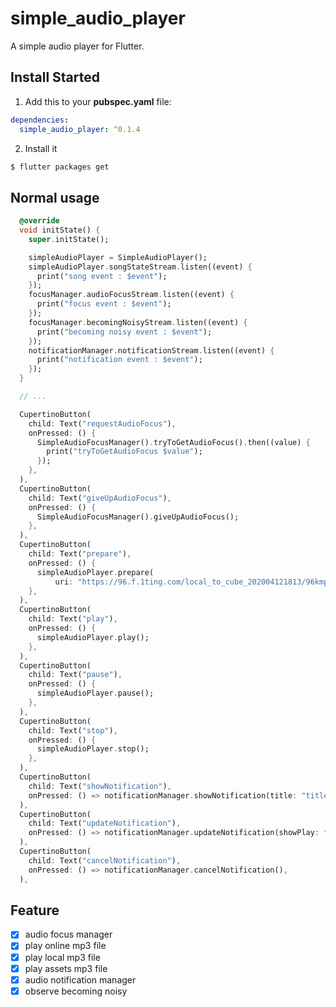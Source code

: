 # simple_audio_player

A simple audio player for Flutter.

## Install Started

1. Add this to your **pubspec.yaml** file:

```yaml
dependencies:
  simple_audio_player: ^0.1.4
```

2. Install it

```bash
$ flutter packages get
```

## Normal usage

```dart
  @override
  void initState() {
    super.initState();

    simpleAudioPlayer = SimpleAudioPlayer();
    simpleAudioPlayer.songStateStream.listen((event) {
      print("song event : $event");
    });
    focusManager.audioFocusStream.listen((event) {
      print("focus event : $event");
    });
    focusManager.becomingNoisyStream.listen((event) {
      print("becoming noisy event : $event");
    });
    notificationManager.notificationStream.listen((event) {
      print("notification event : $event");
    });
  }

  // ...

  CupertinoButton(
    child: Text("requestAudioFocus"),
    onPressed: () {
      SimpleAudioFocusManager().tryToGetAudioFocus().then((value) {
        print("tryToGetAudioFocus $value");
      });
    },
  ),
  CupertinoButton(
    child: Text("giveUpAudioFocus"),
    onPressed: () {
      SimpleAudioFocusManager().giveUpAudioFocus();
    },
  ),
  CupertinoButton(
    child: Text("prepare"),
    onPressed: () {
      simpleAudioPlayer.prepare(
          uri: "https://96.f.1ting.com/local_to_cube_202004121813/96kmp3/2021/04/16/16b_am/01.mp3");
    },
  ),
  CupertinoButton(
    child: Text("play"),
    onPressed: () {
      simpleAudioPlayer.play();
    },
  ),
  CupertinoButton(
    child: Text("pause"),
    onPressed: () {
      simpleAudioPlayer.pause();
    },
  ),
  CupertinoButton(
    child: Text("stop"),
    onPressed: () {
      simpleAudioPlayer.stop();
    },
  ),
  CupertinoButton(
    child: Text("showNotification"),
    onPressed: () => notificationManager.showNotification(title: "title", artist: "artist", clipArt: ""),
  ),
  CupertinoButton(
    child: Text("updateNotification"),
    onPressed: () => notificationManager.updateNotification(showPlay: false, title: "update", artist: "update", clipArt: ""),
  ),
  CupertinoButton(
    child: Text("cancelNotification"),
    onPressed: () => notificationManager.cancelNotification(),
  ),
```

## Feature
- [x] audio focus manager
- [x] play online mp3 file
- [x] play local mp3 file
- [x] play assets mp3 file
- [x] audio notification manager
- [x] observe becoming noisy
